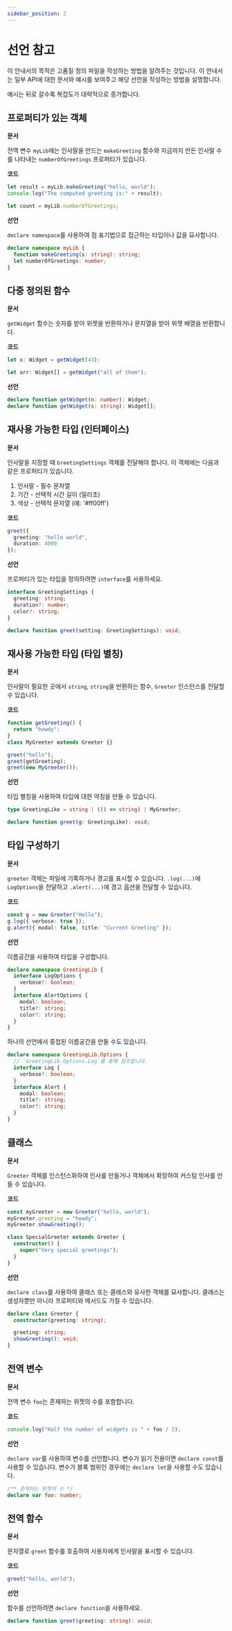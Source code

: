 ```yaml
---
sidebar_position: 2
---
```


# 선언 참고

이 안내서의 목적은 고품질 정의 파일을 작성하는 방법을 알려주는 것입니다. 이 안내서는 일부 API에 대한 문서와 예시를 보여주고 해당 선언을 작성하는 방법을 설명합니다.

예시는 뒤로 갈수록 복잡도가 대략적으로 증가합니다.

## 프로퍼티가 있는 객체

**문서**

전역 변수 `myLib`에는 인사말을 만드는 `makeGreeting` 함수와 지금까지 만든 인사말 수를 나타내는 `numberOfGreetings` 프로퍼티가 있습니다.

**코드**

```ts
let result = myLib.makeGreeting("hello, world");
console.log("The computed greeting is:" + result);

let count = myLib.numberOfGreetings;
```

**선언**

`declare namespace`를 사용하여 점 표기법으로 접근하는 타입이나 값을 묘사합니다.

```ts
declare namespace myLib {
  function makeGreeting(s: string): string;
  let numberOfGreetings: number;
}
```

## 다중 정의된 함수

**문서**

`getWidget` 함수는 숫자를 받아 위젯을 반환하거나 문자열을 받아 위젯 배열을 반환합니다.

**코드**

```ts
let x: Widget = getWidget(43);

let arr: Widget[] = getWidget("all of them");
```

**선언**

```ts
declare function getWidget(n: number): Widget;
declare function getWidget(s: string): Widget[];
```

## 재사용 가능한 타입 (인터페이스)

**문서**

인사말을 지정할 때 `GreetingSettings` 객체를 전달해야 합니다. 이 객체에는 다음과 같은 프로퍼티가 있습니다.

1. 인사말 - 필수 문자열
2. 기간 - 선택적 시간 길이 (밀리초)
3. 색상 - 선택적 문자열 (예: '#ff00ff')

**코드**

```ts
greet({
  greeting: "hello world",
  duration: 4000
});
```

**선언**

프로퍼티가 있는 타입을 정의하려면 `interface`를 사용하세요.

```ts
interface GreetingSettings {
  greeting: string;
  duration?: number;
  color?: string;
}

declare function greet(setting: GreetingSettings): void;
```

## 재사용 가능한 타입 (타입 별칭)

**문서**

인사말이 필요한 곳에서 `string`, `string`을 반환하는 함수, `Greeter` 인스턴스를 전달할 수 있습니다.

**코드**

```ts
function getGreeting() {
  return "howdy";
}
class MyGreeter extends Greeter {}

greet("hello");
greet(getGreeting);
greet(new MyGreeter());
```

**선언**

타입 별칭을 사용하여 타입에 대한 약칭을 만들 수 있습니다.

```ts
type GreetingLike = string | (() => string) | MyGreeter;

declare function greet(g: GreetingLike): void;
```

## 타입 구성하기

**문서**

`greeter` 객체는 파일에 기록하거나 경고를 표시할 수 있습니다. `.log(...)`에 `LogOptions`을 전달하고 `.alert(...)`에 경고 옵션을 전달할 수 있습니다.

**코드**

```ts
const g = new Greeter("Hello");
g.log({ verbose: true });
g.alert({ modal: false, title: "Current Greeting" });
```

**선언**

이름공간을 사용하여 타입을 구성합니다.

```ts
declare namespace GreetingLib {
  interface LogOptions {
    verbose?: boolean;
  }
  interface AlertOptions {
    modal: boolean;
    title?: string;
    color?: string;
  }
}
```

하나의 선언에서 중첩된 이름공간을 만들 수도 있습니다.

```ts
declare namespace GreetingLib.Options {
  // `GreetingLib.Options.Log`를 통해 참조합니다.
  interface Log {
    verbose?: boolean;
  }
  interface Alert {
    modal: boolean;
    title?: string;
    color?: string;
  }
}
```

## 클래스

**문서**

`Greeter` 객체를 인스턴스화하여 인사를 만들거나 객체에서 확장하여 커스텀 인사를 만들 수 있습니다.

**코드**

```ts
const myGreeter = new Greeter("hello, world");
myGreeter.greeting = "howdy";
myGreeter.showGreeting();

class SpecialGreeter extends Greeter {
  constructor() {
    super("Very special greetings");
  }
}
```

**선언**

`declare class`를 사용하여 클래스 또는 클래스와 유사한 객체를 묘사합니다. 클래스는 생성자뿐만 아니라 프로퍼티와 메서드도 가질 수 있습니다.

```ts
declare class Greeter {
  constructor(greeting: string);

  greeting: string;
  showGreeting(): void;
}
```

## 전역 변수

**문서**

전역 변수 `foo`는 존재하는 위젯의 수를 포함합니다.

**코드**

```ts
console.log("Half the number of widgets is " + foo / 2);
```

**선언**

`declare var`를 사용하여 변수를 선언합니다. 변수가 읽기 전용이면 `declare const`를 사용할 수 있습니다. 변수가 블록 범위인 경우에는 `declare let`을 사용할 수도 있습니다.

```ts
/** 존재하는 위젯의 수 */
declare var foo: number;
```

## 전역 함수

**문서**

문자열로 `greet` 함수를 호출하여 사용자에게 인사말을 표시할 수 있습니다.

**코드**

```ts
greet("hello, world");
```

**선언**

함수를 선언하려면 `declare function`을 사용하세요.

```ts
declare function greet(greeting: string): void;
```
